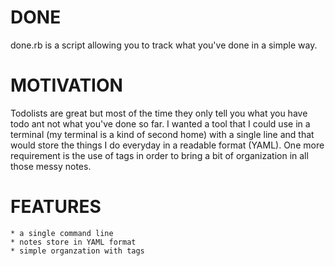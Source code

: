 # DONE

done.rb is a script allowing you to track what you've done in a simple way.


# MOTIVATION

Todolists are great but most of the time they only tell you what you have todo
ant not what you've done so far. I wanted a tool that I could use in a terminal
(my terminal is a kind of second home) with a single line and that would store
the things I do everyday in a readable format (YAML). One more requirement is the use
of tags in order to bring a bit of organization in all those messy notes.


# FEATURES
    
    * a single command line
    * notes store in YAML format
    * simple organzation with tags
